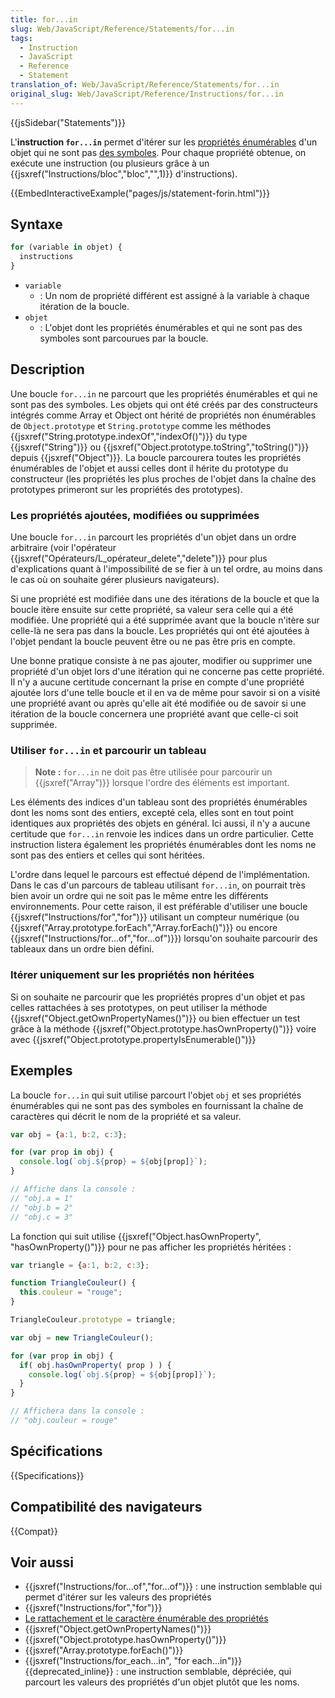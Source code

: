 ```yaml
---
title: for...in
slug: Web/JavaScript/Reference/Statements/for...in
tags:
  - Instruction
  - JavaScript
  - Reference
  - Statement
translation_of: Web/JavaScript/Reference/Statements/for...in
original_slug: Web/JavaScript/Reference/Instructions/for...in
---
```


{{jsSidebar("Statements")}}

L'**instruction `for...in`** permet d'itérer sur les [propriétés énumérables](/fr/docs/Web/JavaScript/Caractère_énumérable_des_propriétés_et_rattachement) d'un objet qui ne sont pas [des symboles](/fr/docs/Web/JavaScript/Reference/Objets_globaux/Symbol). Pour chaque propriété obtenue, on exécute une instruction (ou plusieurs grâce à un {{jsxref("Instructions/bloc","bloc","",1)}} d'instructions).

{{EmbedInteractiveExample("pages/js/statement-forin.html")}}

## Syntaxe

```js
for (variable in objet) {
  instructions
}
```

- `variable`
  - : Un nom de propriété différent est assigné à la variable à chaque itération de la boucle.
- `objet`
  - : L'objet dont les propriétés énumérables et qui ne sont pas des symboles sont parcourues par la boucle.

## Description

Une boucle `for...in` ne parcourt que les propriétés énumérables et qui ne sont pas des symboles. Les objets qui ont été créés par des constructeurs intégrés comme Array et Object ont hérité de propriétés non énumérables de `Object.prototype` et `String.prototype` comme les méthodes {{jsxref("String.prototype.indexOf","indexOf()")}} du type {{jsxref("String")}} ou {{jsxref("Object.prototype.toString","toString()")}} depuis {{jsxref("Object")}}. La boucle parcourera toutes les propriétés énumérables de l'objet et aussi celles dont il hérite du prototype du constructeur (les propriétés les plus proches de l'objet dans la chaîne des prototypes primeront sur les propriétés des prototypes).

### Les propriétés ajoutées, modifiées ou supprimées

Une boucle `for...in` parcourt les propriétés d'un objet dans un ordre arbitraire (voir l'opérateur {{jsxref("Opérateurs/L_opérateur_delete","delete")}} pour plus d'explications quant à l'impossibilité de se fier à un tel ordre, au moins dans le cas où on souhaite gérer plusieurs navigateurs).

Si une propriété est modifiée dans une des itérations de la boucle et que la boucle itère ensuite sur cette propriété, sa valeur sera celle qui a été modifiée. Une propriété qui a été supprimée avant que la boucle n'itère sur celle-là ne sera pas dans la boucle. Les propriétés qui ont été ajoutées à l'objet pendant la boucle peuvent être ou ne pas être pris en compte.

Une bonne pratique consiste à ne pas ajouter, modifier ou supprimer une propriété d'un objet lors d'une itération qui ne concerne pas cette propriété. Il n'y a aucune certitude concernant la prise en compte d'une propriété ajoutée lors d'une telle boucle et il en va de même pour savoir si on a visité une propriété avant ou après qu'elle ait été modifiée ou de savoir si une itération de la boucle concernera une propriété avant que celle-ci soit supprimée.

### Utiliser `for...in` et parcourir un tableau

> **Note :** `for...in` ne doit pas être utilisée pour parcourir un {{jsxref("Array")}} lorsque l'ordre des éléments est important.

Les éléments des indices d'un tableau sont des propriétés énumérables dont les noms sont des entiers, excepté cela, elles sont en tout point identiques aux propriétés des objets en général. Ici aussi, il n'y a aucune certitude que `for...in` renvoie les indices dans un ordre particulier. Cette instruction listera également les propriétés énumérables dont les noms ne sont pas des entiers et celles qui sont héritées.

L'ordre dans lequel le parcours est effectué dépend de l'implémentation. Dans le cas d'un parcours de tableau utilisant `for...in`, on pourrait très bien avoir un ordre qui ne soit pas le même entre les différents environnements. Pour cette raison, il est préférable d'utiliser une boucle {{jsxref("Instructions/for","for")}} utilisant un compteur numérique (ou {{jsxref("Array.prototype.forEach","Array.forEach()")}} ou encore {{jsxref("Instructions/for...of","for...of")}}) lorsqu'on souhaite parcourir des tableaux dans un ordre bien défini.

### Itérer uniquement sur les propriétés non héritées

Si on souhaite ne parcourir que les propriétés propres d'un objet et pas celles rattachées à ses prototypes, on peut utiliser la méthode {{jsxref("Object.getOwnPropertyNames()")}} ou bien effectuer un test grâce à la méthode {{jsxref("Object.prototype.hasOwnProperty()")}} voire avec {{jsxref("Object.prototype.propertyIsEnumerable()")}}

## Exemples

La boucle `for...in` qui suit utilise parcourt l'objet `obj` et ses propriétés énumérables qui ne sont pas des symboles en fournissant la chaîne de caractères qui décrit le nom de la propriété et sa valeur.

```js
var obj = {a:1, b:2, c:3};

for (var prop in obj) {
  console.log(`obj.${prop} = ${obj[prop]}`);
}

// Affiche dans la console :
// "obj.a = 1"
// "obj.b = 2"
// "obj.c = 3"
```

La fonction qui suit utilise {{jsxref("Object.hasOwnProperty", "hasOwnProperty()")}} pour ne pas afficher les propriétés héritées :

```js
var triangle = {a:1, b:2, c:3};

function TriangleCouleur() {
  this.couleur = "rouge";
}

TriangleCouleur.prototype = triangle;

var obj = new TriangleCouleur();

for (var prop in obj) {
  if( obj.hasOwnProperty( prop ) ) {
    console.log(`obj.${prop} = ${obj[prop]}`);
  }
}

// Affichera dans la console :
// "obj.couleur = rouge"
```

## Spécifications

{{Specifications}}

## Compatibilité des navigateurs

{{Compat}}

## Voir aussi

- {{jsxref("Instructions/for...of","for...of")}} : une instruction semblable qui permet d'itérer sur les valeurs des propriétés
- {{jsxref("Instructions/for","for")}}
- [Le rattachement et le caractère énumérable des propriétés](/fr/docs/Web/JavaScript/Caractère_énumérable_des_propriétés_et_rattachement)
- {{jsxref("Object.getOwnPropertyNames()")}}
- {{jsxref("Object.prototype.hasOwnProperty()")}}
- {{jsxref("Array.prototype.forEach()")}}
- {{jsxref("Instructions/for_each...in", "for each...in")}} {{deprecated_inline}} : une instruction semblable, dépréciée, qui parcourt les valeurs des propriétés d'un objet plutôt que les noms.
